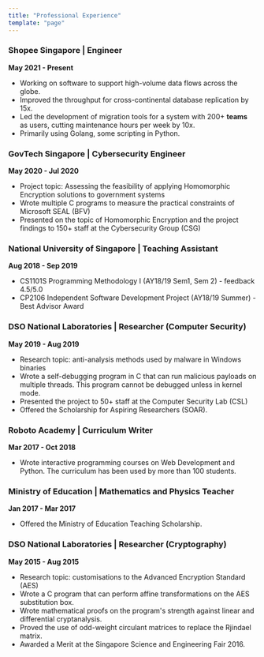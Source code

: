 ```yaml
---
title: "Professional Experience"
template: "page"
---
```


### Shopee Singapore | Engineer ###
**May 2021 - Present**

* Working on software to support high-volume data flows across the globe. 
* Improved the throughput for cross-continental database replication by 15x.
* Led the development of migration tools for a system with 200+ **teams** as users, cutting maintenance hours per week by 10x.
* Primarily using Golang, some scripting in Python.

### GovTech Singapore | Cybersecurity Engineer ###
**May 2020 - Jul 2020**

* Project topic: Assessing the feasibility of applying Homomorphic Encryption solutions to government systems
* Wrote multiple C programs to measure the practical constraints of Microsoft SEAL (BFV)
* Presented on the topic of Homomorphic Encryption and the project findings to 150+ staff at the Cybersecurity Group (CSG)

### National University of Singapore | Teaching Assistant ###
**Aug 2018 - Sep 2019**

* CS1101S Programming Methodology I (AY18/19 Sem1, Sem 2) - feedback 4.5/5.0
* CP2106 Independent Software Development Project (AY18/19 Summer) - Best Advisor Award

### DSO National Laboratories | Researcher (Computer Security) ###
**May 2019 - Aug 2019**

* Research topic: anti-analysis methods used by malware in Windows binaries
* Wrote a self-debugging program in C that can run malicious payloads on multiple threads. This program cannot be debugged unless in kernel mode.
* Presented the project to 50+ staff at the Computer Security Lab (CSL)
* Offered the Scholarship for Aspiring Researchers (SOAR).

### Roboto Academy | Curriculum Writer ###
**Mar 2017 - Oct 2018**

* Wrote interactive programming courses on Web Development and Python. The curriculum has been used by more than 100 students.

### Ministry of Education | Mathematics and Physics Teacher ###
**Jan 2017 - Mar 2017**

* Offered the Ministry of Education Teaching Scholarship.

### DSO National Laboratories | Researcher (Cryptography) ###
**May 2015 - Aug 2015**

* Research topic: customisations to the Advanced Encryption Standard (AES)
* Wrote a C program that can perform affine transformations on the AES substitution box.
* Wrote mathematical proofs on the program's strength against linear and differential cryptanalysis.
* Proved the use of odd-weight circulant matrices to replace the Rjindael matrix.
* Awarded a Merit at the Singapore Science and Engineering Fair 2016.
